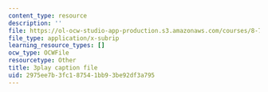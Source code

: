 ```yaml
---
content_type: resource
description: ''
file: https://ol-ocw-studio-app-production.s3.amazonaws.com/courses/8-701-introduction-to-nuclear-and-particle-physics-fall-2020/2975ee7b3fc187541bb93be92df3a795_6xzjJ5ncGxY.srt
file_type: application/x-subrip
learning_resource_types: []
ocw_type: OCWFile
resourcetype: Other
title: 3play caption file
uid: 2975ee7b-3fc1-8754-1bb9-3be92df3a795
---
```

